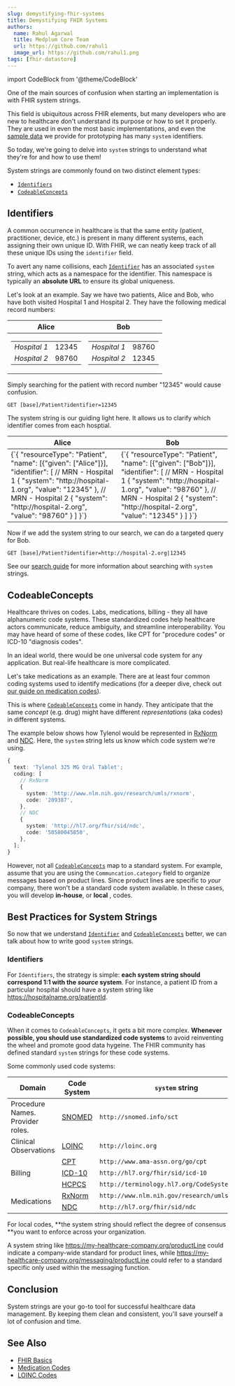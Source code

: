 ```yaml
---
slug: demystifying-fhir-systems
title: Demystifying FHIR Systems
authors:
  name: Rahul Agarwal
  title: Medplum Core Team
  url: https://github.com/rahul1
  image_url: https://github.com/rahul1.png
tags: [fhir-datastore]
---
```


import CodeBlock from '@theme/CodeBlock'

One of the main sources of confusion when starting an implementation is with FHIR system strings.

This field is ubiquitous across FHIR elements, but many developers who are new to healthcare don't understand its purpose or how to set it properly. They are used in even the most basic implementations, and even the [sample data](/docs/tutorials/importing-sample-data) we provide for prototyping has many `system` identifiers.

So today, we're going to delve into `system` strings to understand what they're for and how to use them!

System strings are commonly found on two distinct element types:

- [`Identifiers`](/docs/fhir-basics#identifiers-naming-resources)
- [`CodeableConcepts`](/docs/fhir-basics#codeable-concepts-standarding-data)

## Identifiers

A common occurrence in healthcare is that the same entity (patient, practitioner, device, etc.) is present in many different systems, each assigning their own unique ID. With FHIR, we can neatly keep track of all these unique IDs using the `identifier` field.

To avert any name collisions, each [`Identifier`](/docs/fhir-basics#identifiers-naming-resources) has an associated `system` string, which acts as a namespace for the identifier. This namespace is typically an **absolute URL** to ensure its global uniqueness.

Let's look at an example. Say we have two patients, Alice and Bob, who have both visited Hospital 1 and Hospital 2. They have the following medical record numbers:

<table>
    <thead>
        <tr>
            <th>Alice</th>
            <th>Bob</th>
        </tr>
    </thead>
    <tbody>
        <tr>
            <td>
                <table>
                    <tbody>
                        <tr>
                            <td><em>Hospital 1</em></td>
                            <td>12345</td>
                        </tr>
                        <tr>
                            <td><em>Hospital 2</em></td>
                            <td>98760</td>
                        </tr>
                    </tbody>
                </table>
            </td>
            <td>
                <table>
                    <tbody>
                        <tr>
                            <td><em>Hospital 1</em></td>
                            <td>98760</td>
                        </tr>
                        <tr>
                            <td><em>Hospital 2</em></td>
                            <td>12345</td>
                        </tr>
                    </tbody>
                </table>
            </td>
        </tr>
    </tbody>
</table>

Simply searching for the patient with record number "12345" would cause confusion.

```curl
GET [base]/Patient?identifier=12345
```

The system string is our guiding light here. It allows us to clarify which identifier comes from each hosptial.

<table>
    <thead>
        <tr>
            <th>Alice</th>
            <th>Bob</th>
        </tr>
    </thead>
    <tbody>
        <tr>
            <td>
                <CodeBlock language="js">
{`{
  "resourceType": "Patient",
  "name": [{"given": ["Alice"]}],
  "identifier": [
    // MRN - Hospital 1
    {
      "system": "http://hospital-1.org",
      "value": "12345"
    },
    // MRN - Hospital 2
    {
      "system": "http://hospital-2.org",
      "value": "98760"
    }
  ]
}`}
            	</CodeBlock>
            </td>
            <td>
                <CodeBlock language="js">
            		{`{
  "resourceType": "Patient",
  "name": [{"given": ["Bob"]}],
  "identifier": [
    // MRN - Hospital 1
    {
      "system": "http://hospital-1.org",
      "value": "98760"
    },
    // MRN - Hospital 2
    {
      "system": "http://hospital-2.org",
      "value": "12345"
    }
  ]
}`}
            	</CodeBlock>
            </td>
        </tr>
    </tbody>
</table>

Now if we add the system string to our search, we can do a targeted query for Bob.

```curl
GET [base]/Patient?identifier=http://hospital-2.org|12345
```

See our [search guide](/docs/search/basic-search#token) for more information about searching with `system` strings.

## CodeableConcepts

Healthcare thrives on codes. Labs, medications, billing - they all have alphanumeric code systems. These standardized codes help healthcare actors communicate, reduce ambiguity, and streamline interoperability. You may have heard of some of these codes, like CPT for "procedure codes" or ICD-10 "diagnosis codes".

In an ideal world, there would be one universal code system for any application. But real-life healthcare is more complicated.

Let's take medications as an example. There are at least four common coding systems used to identify medications (for a deeper dive, check out [our guide on medication codes](https://www.medplum.com/docs/medications/medication-codes)).

This is where [`CodeableConcepts`](/docs/fhir-basics#codeable-concepts-standarding-data) come in handy. They anticipate that the same _concept_ (e.g. drug) might have different _representations_ (aka codes) in different systems.

The example below shows how Tylenol would be represented in [RxNorm](/docs/medications/medication-codes#rxnorm) and [NDC](/docs/medications/medication-codes#ndc). Here, the `system` string lets us know which code system we're using.

```ts
{
  text: 'Tylenol 325 MG Oral Tablet';
  coding: [
    // RxNorm
    {
      system: 'http://www.nlm.nih.gov/research/umls/rxnorm',
      code: '209387',
    },
    // NDC
    {
      system: 'http://hl7.org/fhir/sid/ndc',
      code: '50580045850',
    },
  ];
}
```

However, not all [`CodeableConcepts`](/docs/fhir-basics#codeable-concepts-standarding-data) map to a standard system. For example, assume that you are using the `Communcation.category` field to organize messages based on product lines. Since product lines are specific to _your_ company, there won't be a standard code system available. In these cases, you will develop **in-house**, or **local** , codes.

## Best Practices for System Strings

So now that we understand [`Identifier`](/docs/fhir-basics#identifiers-naming-resources) and [`CodeableConcepts`](/docs/fhir-basics#codeable-concepts-standarding-data) better, we can talk about how to write good `system` strings.

### Identifiers

For `Identifiers`, the strategy is simple: **each system string should correspond 1:1 with the _source_ system**. For instance, a patient ID from a particular hospital should have a system string like https://hospitalname.org/patientId.

### CodeableConcepts

When it comes to `CodeableConcepts`, it gets a bit more complex. **Whenever possible, you should use standardized code systems** to avoid reinventing the wheel and promote good data hygeine. The FHIR community has defined standard `system` strings for these code systems.

Some commonly used code systems:

<table >
<thead>
<tr>
			<th >Domain</th>
			<th >Code System</th>
			<th ><code>system</code> string</th>
		</tr>
</thead>
	<tbody>
    	<tr>
    		<td >Procedure Names. Provider roles.</td>
    		<td ><a href="https://browser.ihtsdotools.org/">SNOMED</a></td>
    		<td ><code>http://snomed.info/sct</code></td>
    	</tr>
    	<tr>
    		<td >Clinical Observations</td>
    		<td ><a href="/docs/careplans/loinc">LOINC</a></td>
    		<td ><code>http://loinc.org</code></td>
    	</tr>
    	<tr>
    		<td rowspan="3">Billing</td>
    		<td ><a href="https://www.ama-assn.org/practice-management/cpt/cpt-overview-and-code-approval#:~:text=CPT%C2%AE%20code%3F-,What%20is%20a%20CPT%C2%AE%20code%3F,reporting%2C%20increase%20accuracy%20and%20efficiency">CPT</a></td>
    		<td ><code>http://www.ama-assn.org/go/cpt</code></td>
    	</tr>
    	<tr>
    		<td ><a href="https://www.cms.gov/medicare/coordination-benefits-recovery-overview/icd-code-lists">ICD-10</a></td>
    		<td ><code>http://hl7.org/fhir/sid/icd-10</code></td>
    	</tr>
    	<tr>
    		<td ><a href="https://www.cms.gov/medicare/coding/medhcpcsgeninfo">HCPCS</a></td>
    		<td ><code>http://terminology.hl7.org/CodeSystem/HCPCS</code></td>
    	</tr>
    	<tr>
    		<td rowspan="2">Medications</td>
    		<td ><a href="/docs/medications/medication-codes#rxnorm">RxNorm</a></td>
    		<td ><code>http://www.nlm.nih.gov/research/umls/rxnorm</code></td>
    	</tr>
    	<tr>
    		<td ><a href="/docs/medications/medication-codes#ndc">NDC</a></td>
    		<td ><code>http://hl7.org/fhir/sid/ndc</code></td>
    	</tr>
    </tbody>

</table>

For local codes, **the system string should reflect the degree of consensus **you want to enforce across your organization.

A system string like https://my-healthcare-company.org/productLine could indicate a company-wide standard for product lines, while https://my-healthcare-company.org/messaging/productLine could refer to a standard specific only used within the messaging function.

## Conclusion

System strings are your go-to tool for successful healthcare data management. By keeping them clean and consistent, you'll save yourself a lot of confusion and time.

## See Also

- [FHIR Basics](/docs/fhir-basics)
- [Medication Codes](/docs/medications/medication-codes)
- [LOINC Codes](/docs/careplans/loinc)
